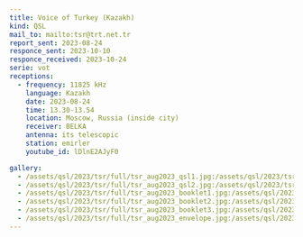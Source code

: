 ```yaml
---
title: Voice of Turkey (Kazakh)
kind: QSL
mail_to: mailto:tsr@trt.net.tr
report_sent: 2023-08-24
responce_sent: 2023-10-10
responce_received: 2023-10-24
serie: vot
receptions:
  - frequency: 11825 kHz
    language: Kazakh
    date: 2023-08-24
    time: 13.30-13.54
    location: Moscow, Russia (inside city)
    receiver: BELKA
    antenna: its telescopic
    station: emirler
    youtube_id: lDlnE2AJyF0

gallery:
  - /assets/qsl/2023/tsr/full/tsr_aug2023_qsl1.jpg:/assets/qsl/2023/tsr/small/tsr_aug2023_qsl1.jpg
  - /assets/qsl/2023/tsr/full/tsr_aug2023_qsl2.jpg:/assets/qsl/2023/tsr/small/tsr_aug2023_qsl2.jpg
  - /assets/qsl/2023/tsr/full/tsr_aug2023_booklet1.jpg:/assets/qsl/2023/tsr/small/tsr_aug2023_booklet1.jpg
  - /assets/qsl/2023/tsr/full/tsr_aug2023_booklet2.jpg:/assets/qsl/2023/tsr/small/tsr_aug2023_booklet2.jpg
  - /assets/qsl/2023/tsr/full/tsr_aug2023_booklet3.jpg:/assets/qsl/2023/tsr/small/tsr_aug2023_booklet3.jpg
  - /assets/qsl/2023/tsr/full/tsr_aug2023_envelope.jpg:/assets/qsl/2023/tsr/small/tsr_aug2023_envelope.jpg
---
```

